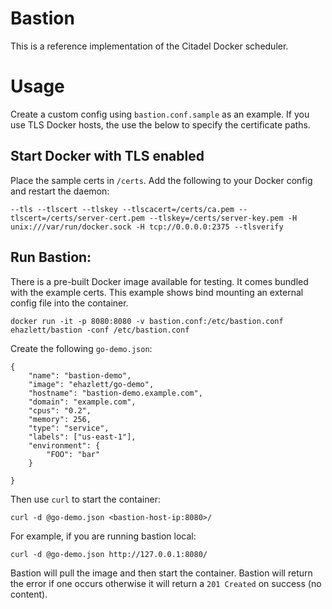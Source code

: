 # Bastion
This is a reference implementation of the Citadel Docker scheduler.

# Usage
Create a custom config using `bastion.conf.sample` as an example.  If you use TLS Docker hosts, the use the below to specify the certificate paths.

## Start Docker with TLS enabled
Place the sample certs in `/certs`.  Add the following to your Docker config and restart the daemon:

`--tls --tlscert --tlskey --tlscacert=/certs/ca.pem --tlscert=/certs/server-cert.pem --tlskey=/certs/server-key.pem -H unix:///var/run/docker.sock -H tcp://0.0.0.0:2375 --tlsverify`

## Run Bastion:
There is a pre-built Docker image available for testing.  It comes bundled with the example certs.  This example shows bind mounting an external config file into the container.

`docker run -it -p 8080:8080 -v bastion.conf:/etc/bastion.conf ehazlett/bastion -conf /etc/bastion.conf`

Create the following `go-demo.json`:

```
{
    "name": "bastion-demo",
    "image": "ehazlett/go-demo",
    "hostname": "bastion-demo.example.com",
    "domain": "example.com",
    "cpus": "0.2",
    "memory": 256,
    "type": "service",
    "labels": ["us-east-1"],
    "environment": {
        "FOO": "bar"
    }

}
```

Then use `curl` to start the container:

`curl -d @go-demo.json <bastion-host-ip:8080>/`

For example, if you are running bastion local:

`curl -d @go-demo.json http://127.0.0.1:8080/`

Bastion will pull the image and then start the container.  Bastion will return the error if one occurs otherwise it will return a `201 Created` on success (no content).
